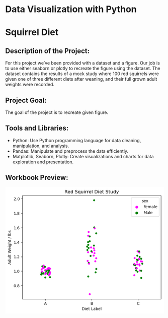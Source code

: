 # Data Visualization with Python

# Squirrel Diet


## Description of the Project:
For this  project we’ve been provided with a dataset and a figure. Our job is to use either seaborn or plotly to recreate the figure using the dataset.
The dataset contains the results of a mock study where 100 red squirrels were given one of three different diets after weaning, and their full grown adult weights were recorded. 

## Project Goal:
The goal of the project is to recreate given figure.

## Tools and Libraries:
-	Python: Use Python programming language for data cleaning, manipulation, and analysis.
-	Pandas: Manipulate and preprocess the data efficiently.
-	Matplotlib, Seaborn, Plotly: Create visualizations and charts for data exploration and presentation.

## Workbook Preview:
![Data Visualization - Squirrel Diet](https://github.com/Kseniya-G/TripleTen_Projects/blob/main/Data%20Vizualization%20-%20Squirrel%20Diet/Pics/1.png)


